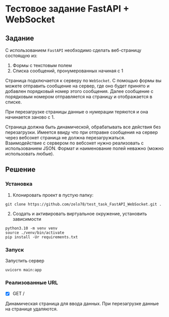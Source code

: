 # Тестовое задание FastAPI + WebSocket

## Задание

С использованием `FastAPI` необходимо сделать веб-страницу состоящую из:

1. Формы с текстовым полем
2. Списка сообщений, пронумерованных начиная с 1

Страница подключается к серверу по `WebSocket`.
С помощью формы вы можете отправить сообщение на сервер, где оно будет принято и добавлен порядковый номер этого сообщения.
Далее сообщение с порядковым номером отправляется на страницу и отображается в списке.

При перезагрузке страницы данные о нумерации теряются и она начинается заново с 1.

Страница должна быть динамической, обрабатывать все действия без перезагрузки. Имеется ввиду что при отправке сообщения на сервер через вебсокет страница не должна перезагружаться.  
Взаимодействие с сервером по вебсокет нужно реализовать с использованием JSON. Формат и наименование полей неважно (можно использовать любые).

## Решение

### Установка

1. Клонировать проект в пустую папку:
```shell
git clone https://github.com/zelo78/test_task_FastAPI_WebSocket.git .
```

2. Создать и активировать виртуальное окружение, установить зависимости
```shell
python3.10 -m venv venv
source ./venv/bin/activate
pip install -Ur requirements.txt
```

### Запуск

Запустить сервер
```shell
uvicorn main:app
```

### Реализованные URL

- [x] GET /

Динамическая страница для ввода данных. При перезагрузке данные на странице удаляются.
